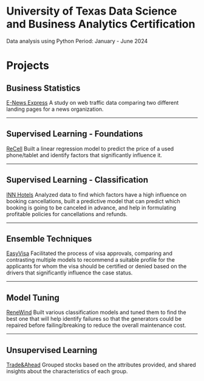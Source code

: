 # University of Texas Data Science and Business Analytics Certification
Data analysis using Python
Period: January - June 2024

# Projects

## Business Statistics

[E-News Express](https://github.com/BeckTyler/python/blob/main/Tyler_Beck_E_News_Express.ipynb)
A study on web traffic data comparing two different landing pages for a news organization.

***

## Supervised Learning - Foundations

[ReCell](https://github.com/BeckTyler/python/blob/main/Tyler_Beck_ReCell.ipynb)
Built a linear regression model to predict the price of a used phone/tablet and identify factors that significantly influence it.

***

## Supervised Learning - Classification

[INN Hotels](https://github.com/BeckTyler/python/blob/main/Tyler_Beck_INN_Hotels.ipynb)
Analyzed data to find which factors have a high influence on booking cancellations, built a predictive model that can predict which booking is going to be canceled in advance, and help in formulating profitable policies for cancellations and refunds.

***

## Ensemble Techniques

[EasyVisa](https://github.com/BeckTyler/python/blob/main/Tyler_Beck_EasyVisa.ipynb)
Facilitated the process of visa approvals, comparing and contrasting multiple models to recommend a suitable profile for the applicants for whom the visa should be certified or denied based on the drivers that significantly influence the case status.

***

## Model Tuning

[ReneWind](https://github.com/BeckTyler/python/blob/main/Tyler_Beck_ReneWind.ipynb)
Built various classification models and tuned them to find the best one that will help identify failures so that the generators could be repaired before failing/breaking to reduce the overall maintenance cost.

***

## Unsupervised Learning

[Trade&Ahead](https://github.com/BeckTyler/python/blob/main/Tyler_Beck_Trade%26Ahead.ipynb)
Grouped stocks based on the attributes provided, and shared insights about the characteristics of each group.
